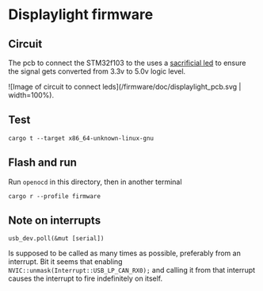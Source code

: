 # Displaylight firmware

## Circuit
The pcb to connect the STM32f103 to the uses a [sacrificial led](https://hackaday.com/2017/01/20/cheating-at-5v-ws2812-control-to-use-a-3-3v-data-line/) to ensure the signal gets converted from 3.3v to 5.0v logic level.

![Image of circuit to connect leds](/firmware/doc/displaylight_pcb.svg  | width=100%).

## Test
```
cargo t --target x86_64-unknown-linux-gnu
```

## Flash and run
Run `openocd` in this directory, then in another terminal

```
cargo r --profile firmware
```


## Note on interrupts
```
usb_dev.poll(&mut [serial])
```

Is supposed to be called as many times as possible, preferably from an interrupt. Bit it seems that
enabling `NVIC::unmask(Interrupt::USB_LP_CAN_RX0);` and calling it from that interrupt causes the 
interrupt to fire indefinitely on itself.
